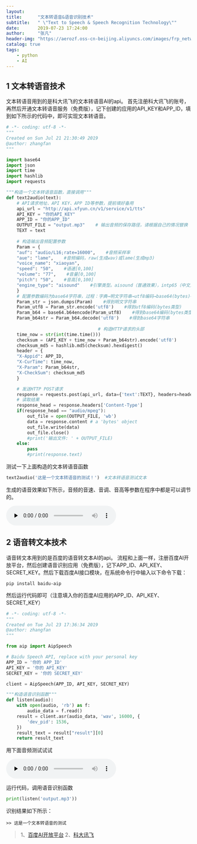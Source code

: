```yaml
---
layout:     
title:      "文本转语音&语音识别技术"
subtitle:   " \"Text to Speech & Speech Recognition Technology\""
date:       2019-07-23 17:24:00
author:     "张凡"
header-img: "https://aerozf.oss-cn-beijing.aliyuncs.com/images/frp_network.jpg"
catalog: true
tags:
    - python
    - AI
---
```


## 1 文本转语音技术

文本转语音用到的是科大讯飞的文本转语音AI的api。
首先注册科大讯飞的账号，再然后开通文本转语音服务（免费版），记下创建的应用的API_KEY和APP_ID，填到如下所示的代码中，即可实现文本转语音。

```python
# -*- coding: utf-8 -*-
"""
Created on Sun Jul 21 21:30:49 2019
@author: zhangfan
"""

import base64
import json
import time
import hashlib
import requests

"""构造一个文本转语音函数，直接调用"""
def text2audio(text):
    # API请求地址、API KEY、APP ID等参数，提前填好备用
    api_url = "http://api.xfyun.cn/v1/service/v1/tts"
    API_KEY = "你的API_KEY"
    APP_ID = "你的APP_ID"
    OUTPUT_FILE = "output.mp3"    # 输出音频的保存路径，请根据自己的情况替换
    TEXT = text
    
    # 构造输出音频配置参数
    Param = {
    "auf": "audio/L16;rate=16000",    #音频采样率
    "aue": "lame",    #音频编码，raw(生成wav)或lame(生成mp3)
    "voice_name": "xiaoyan",
    "speed": "50",    #语速[0,100]
    "volume": "77",    #音量[0,100]
    "pitch": "50",    #音高[0,100]
    "engine_type": "aisound"    #引擎类型。aisound（普通效果），intp65（中文），intp65_en（英文）
    }
    # 配置参数编码为base64字符串，过程：字典→明文字符串→utf8编码→base64(bytes)→base64字符串
    Param_str = json.dumps(Param)    #得到明文字符串
    Param_utf8 = Param_str.encode('utf8')    #得到utf8编码(bytes类型)
    Param_b64 = base64.b64encode(Param_utf8)    #得到base64编码(bytes类型)
    Param_b64str = Param_b64.decode('utf8')    #得到base64字符串
                                   
                                   # 构造HTTP请求的头部
    time_now = str(int(time.time()))
    checksum = (API_KEY + time_now + Param_b64str).encode('utf8')
    checksum_md5 = hashlib.md5(checksum).hexdigest()
    header = {
    "X-Appid": APP_ID,
    "X-CurTime": time_now,
    "X-Param": Param_b64str,
    "X-CheckSum": checksum_md5
    }

    # 发送HTTP POST请求
    response = requests.post(api_url, data={'text':TEXT}, headers=header)
    # 读取结果
    response_head = response.headers['Content-Type']
    if(response_head == "audio/mpeg"):
        out_file = open(OUTPUT_FILE, 'wb')
        data = response.content # a 'bytes' object
        out_file.write(data)
        out_file.close()
        #print('输出文件: ' + OUTPUT_FILE)
    else:
        pass
        #print(response.text)
```
测试一下上面构造的文本转语音函数
```python
text2audio('这是一个文本转语音的测试！')  #文本转语音测试文本
```

生成的语音效果如下所示，音频的音速、音调、音高等参数在程序中都是可以调节的。
<div markdown="0">
<audio id="audio" controls="" preload="none">
      <source id="mp3" src="https://aerozf.oss-cn-beijing.aliyuncs.com/audios/output.mp3" >
</audio></div>

## 2 语音转文本技术

语音转文本用到的是百度的语音转文本AI的api。
流程和上面一样，注册百度AI开放平台，然后创建语音识别应用（免费版），记下APP_ID、API_KEY、SECRET_KEY。然后下载百度AI接口模块，在系统命令行中输入以下命令下载：
```
pip install baidu-aip
```

然后运行代码即可（注意填入你的百度AI应用的APP_ID、API_KEY、SECRET_KEY）

```python
# -*- coding: utf-8 -*-
"""
Created on Tue Jul 23 17:36:34 2019
@author: zhangfan
"""

from aip import AipSpeech

# Baidu Speech API, replace with your personal key
APP_ID = '你的 APP_ID'
API_KEY = '你的 API_KEY'
SECRET_KEY = '你的 SECRET_KEY'

client = AipSpeech(APP_ID, API_KEY, SECRET_KEY)

"""构造语音识别函数"""
def listen(audio):
    with open(audio, 'rb') as f:
        audio_data = f.read()
    result = client.asr(audio_data, 'wav', 16000, {
        'dev_pid': 1536,
    })
    result_text = result["result"][0]
    return result_text
```

用下面音频测试试试
<div markdown="0">
<audio id="audio" controls="" preload="none">
      <source id="mp3" src="https://aerozf.oss-cn-beijing.aliyuncs.com/audios/output.mp3" >
</audio></div>

运行代码，调用语音识别函数
```python
print(listen('output.mp3'))
```
识别结果如下所示：
```
>> 这是一个文本转语音的测试
```

> 1、[百度AI开放平台](http://ai.baidu.com/?track=cp:aipinzhuan|pf:pc|pp:AIpingtai|pu:title|ci:|kw:10005792)
2、[科大讯飞](https://www.iflytek.com/)
